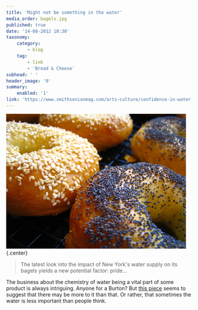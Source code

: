 ```yaml
---
title: 'Might not be something in the water'
media_order: bagels.jpg
published: true
date: '14-08-2012 10:30'
taxonomy:
    category:
        - blog
    tag:
        - link
        - 'Bread & Cheese'
subhead: ' '
header_image: '0'
summary:
    enabled: '1'
link: 'https://www.smithsonianmag.com/arts-culture/confidence-in-water-leads-to-confidence-in-bagels-21212304/?+Think+%7C+Smithsonian.com='
---
```


![Bagels](bagels.jpg){.center}  
> The latest look into the impact of New York's water supply on its bagels yields a new potential factor: pride...

The business about the chemistry of water being a vital part of some product is always intriguing. Anyone for a Burton? But [this piece](https://www.smithsonianmag.com/arts-culture/confidence-in-water-leads-to-confidence-in-bagels-21212304/?+Think+%7C+Smithsonian.com=) seems to suggest that there may be more to it than that. Or rather, that sometimes the water is less important than people think.